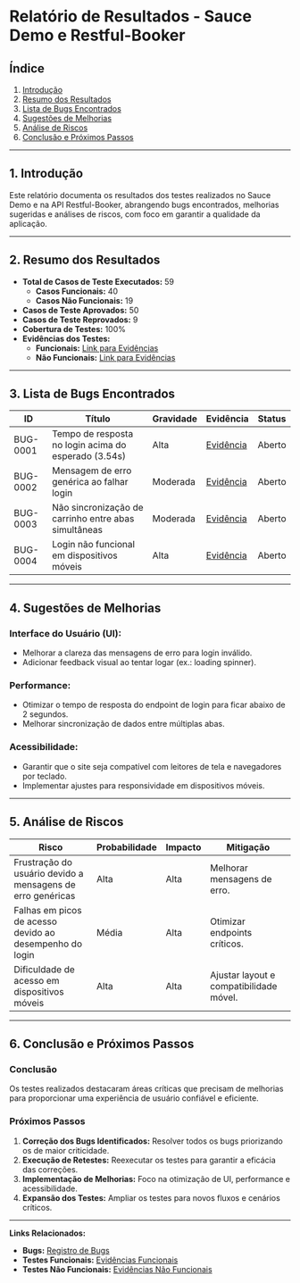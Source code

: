 # Relatório de Resultados - Sauce Demo e Restful-Booker

## Índice
1. [Introdução](#introdução)  
2. [Resumo dos Resultados](#resumo-dos-resultados)  
3. [Lista de Bugs Encontrados](#lista-de-bugs-encontrados)  
4. [Sugestões de Melhorias](#sugestões-de-melhorias)  
5. [Análise de Riscos](#análise-de-riscos)  
6. [Conclusão e Próximos Passos](#conclusão-e-próximos-passos)  

---

## 1. Introdução
Este relatório documenta os resultados dos testes realizados no Sauce Demo e na API Restful-Booker, abrangendo bugs encontrados, melhorias sugeridas e análises de riscos, com foco em garantir a qualidade da aplicação.

---

## 2. Resumo dos Resultados

- **Total de Casos de Teste Executados:** 59  
  - **Casos Funcionais:** 40  
  - **Casos Não Funcionais:** 19  
- **Casos de Teste Aprovados:** 50  
- **Casos de Teste Reprovados:** 9  
- **Cobertura de Testes:** 100%  
- **Evidências dos Testes:**  
  - **Funcionais:** [Link para Evidências](https://terabox.com/s/11J0NPRZJ7hfTIFhCHSMfJA)  
  - **Não Funcionais:** [Link para Evidências](https://terabox.com/s/16JvzuwtzvLmdz5cCKArzOw)  

---

## 3. Lista de Bugs Encontrados

| **ID**     | **Título**                                  | **Gravidade** | **Evidência**                                                                                       | **Status** |
|------------|--------------------------------------------|---------------|-----------------------------------------------------------------------------------------------------|------------|
| BUG-0001   | Tempo de resposta no login acima do esperado (3.54s) | Alta          | [Evidência](https://terabox.com/s/1Tt3Bz1a6JdNAH-dLprAJcQ)                                          | Aberto     |
| BUG-0002   | Mensagem de erro genérica ao falhar login  | Moderada      | [Evidência](https://terabox.com/s/1Tt3Bz1a6JdNAH-dLprAJcQ)                                          | Aberto     |
| BUG-0003   | Não sincronização de carrinho entre abas simultâneas | Moderada      | [Evidência](https://terabox.com/s/1Tt3Bz1a6JdNAH-dLprAJcQ)                                          | Aberto     |
| BUG-0004   | Login não funcional em dispositivos móveis | Alta          | [Evidência](https://terabox.com/s/1Tt3Bz1a6JdNAH-dLprAJcQ)                                          | Aberto     |

---

## 4. Sugestões de Melhorias

### **Interface do Usuário (UI):**
- Melhorar a clareza das mensagens de erro para login inválido.
- Adicionar feedback visual ao tentar logar (ex.: loading spinner).

### **Performance:**
- Otimizar o tempo de resposta do endpoint de login para ficar abaixo de 2 segundos.
- Melhorar sincronização de dados entre múltiplas abas.

### **Acessibilidade:**
- Garantir que o site seja compatível com leitores de tela e navegadores por teclado.
- Implementar ajustes para responsividade em dispositivos móveis.

---

## 5. Análise de Riscos

| **Risco**                                                 | **Probabilidade** | **Impacto**      | **Mitigação**                           |
|-----------------------------------------------------------|-------------------|------------------|-----------------------------------------|
| Frustração do usuário devido a mensagens de erro genéricas | Alta              | Alta             | Melhorar mensagens de erro.             |
| Falhas em picos de acesso devido ao desempenho do login   | Média             | Alta             | Otimizar endpoints críticos.            |
| Dificuldade de acesso em dispositivos móveis              | Alta              | Alta             | Ajustar layout e compatibilidade móvel. |

---

## 6. Conclusão e Próximos Passos

### **Conclusão**
Os testes realizados destacaram áreas críticas que precisam de melhorias para proporcionar uma experiência de usuário confiável e eficiente. 

### **Próximos Passos**
1. **Correção dos Bugs Identificados:** Resolver todos os bugs priorizando os de maior criticidade.  
2. **Execução de Retestes:** Reexecutar os testes para garantir a eficácia das correções.  
3. **Implementação de Melhorias:** Foco na otimização de UI, performance e acessibilidade.  
4. **Expansão dos Testes:** Ampliar os testes para novos fluxos e cenários críticos.  

---

**Links Relacionados:**  
- **Bugs:** [Registro de Bugs](https://terabox.com/s/1Tt3Bz1a6JdNAH-dLprAJcQ)  
- **Testes Funcionais:** [Evidências Funcionais](https://terabox.com/s/11J0NPRZJ7hfTIFhCHSMfJA)  
- **Testes Não Funcionais:** [Evidências Não Funcionais](https://terabox.com/s/16JvzuwtzvLmdz5cCKArzOw)  
